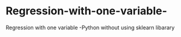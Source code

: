 # Regression-with-one-variable-
Regression with one variable -Python without using sklearn libarary

